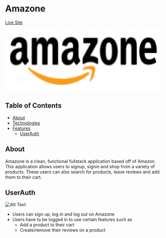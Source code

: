 # Amazone

[Live Site](https://amazonee.herokuapp.com/#/)

<img src="/app/assets/images/amazone.png" width="620" height="200" />

## Table of Contents
* [About](#About)
* [Technologies](#Technologies)
* [Features](#Features)
    * [UserAuth](#UserAuth)


## About
Amazone is a clean, functional fullstack application based off of Amazon. This application allows users to signup, signin and shop from a variety of products. These users can also search for products, leave reviews and add them to their cart.

## UserAuth
![Alt Text](https://media.giphy.com/media/HWOW0OIYsE7Zz0yx8W/giphy.gif)

* Users can sign up, log in and log out on Amazone
* Users have to be logged in to use certain features such as
   * Add a product to their cart
   * Create/remove their reviews on a product
